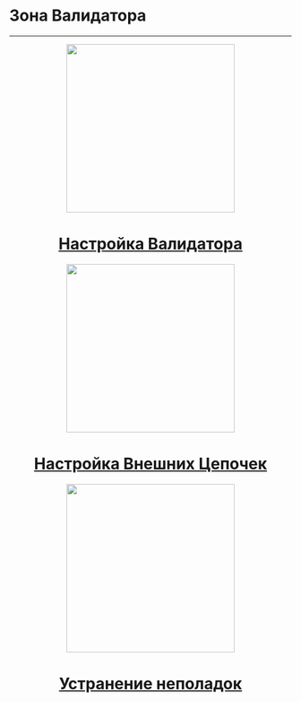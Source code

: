 # Зона Валидатора
-----

<!-- panels:start -->

<!-- div:right-panel -->
<center>
<a href="../#/validator-zone/setup/setup-homepage">
<img src="../_media/validator-setup.png"
 width=300" height="300">
   <center><h1>Настройка Валидатора</h1></center>
</a>
</center>



<!-- div:right-panel -->
<center>
<a href="../#/validator-zone/external-chains/external-chains-homepage">
<img src="../_media/external-chains.png"
 width=300" height="300">
   <center><h1>Настройка Внешних Цепочек</h1></center>
</a>
</center>


<!-- div:right-panel -->
<center>
<a href="../#/validator-zone/troubleshoot/troubleshoot-homepage">
<img src="../_media/troubleshoot.png"
   width=300" height="300">
     <center><h1>Устранение неполадок</h1></center>
</a>
</center>


<!-- div:right-panel -->


<!-- panels:end -->
